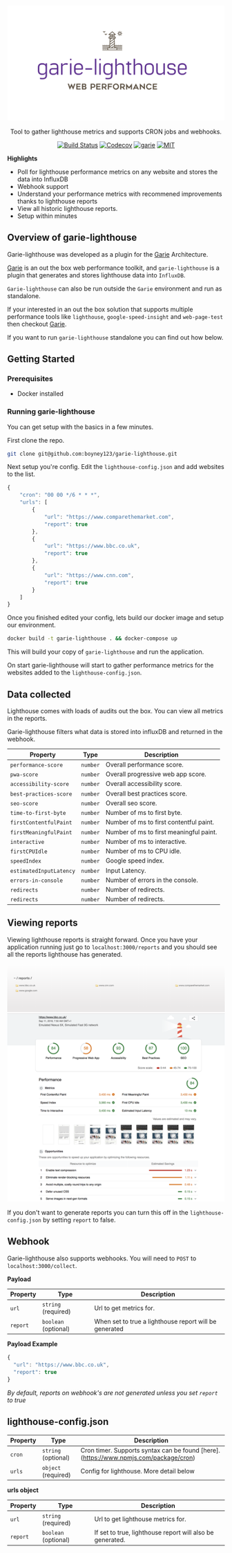 ![reports](./screenshots/logo.png "Reports")

<p align="center">
  <p align="center">Tool to gather lighthouse metrics and supports CRON jobs and webhooks.<p>
  <p align="center"><a href="https://travis-ci.org/boyney123/garie-lighthouse"><img src="https://img.shields.io/travis/boyney123/garie-lighthouse/master.svg" alt="Build Status"></a>
    <a href="https://codecov.io/gh/boyney123/garie-lighthouse/"><img src="https://codecov.io/gh/boyney123/garie-lighthouse/branch/master/graph/badge.svg?token=AoXW3EFgMP" alt="Codecov"></a>
	<a href="https://github.com/boyney123/garie"><img src="https://img.shields.io/badge/plugin%20built%20for-garie-blue.svg" alt="garie"></a>  
    <a href="https://opensource.org/licenses/MIT"><img src="https://img.shields.io/badge/License-MIT-yellow.svg" alt="MIT"></a>

  </p>
</p>


__Highlights__

- Poll for lighthouse performance metrics on any website and stores the data into InfluxDB
- Webhook support
- Understand your performance metrics with recommened improvements thanks to lighthouse reports
- View all historic lighthouse reports.
- Setup within minutes

## Overview of garie-lighthouse

Garie-lighthouse was developed as a plugin for the [Garie](https://github.com/boyney123/garie) Architecture.

[Garie](https://github.com/boyney123/garie) is an out the box web performance toolkit, and `garie-lighthouse` is a plugin that generates and stores lighthouse data into `InfluxDB`.

`Garie-lighthouse` can also be run outside the `Garie` environment and run as standalone. 

If your interested in an out the box solution that supports multiple performance tools like `lighthouse`, `google-speed-insight` and `web-page-test` then checkout [Garie](https://github.com/boyney123/garie).

If you want to run `garie-lighthouse` standalone you can find out how below.


## Getting Started

### Prerequisites

- Docker installed

### Running garie-lighthouse

You can get setup with the basics in a few minutes.

First clone the repo.

```sh
git clone git@github.com:boyney123/garie-lighthouse.git
````

Next setup you're config. Edit the `lighthouse-config.json` and add websites to the list.


```javascript
{
	"cron": "00 00 */6 * * *",
	"urls": [
		{
			"url": "https://www.comparethemarket.com",
			"report": true
		},
		{
			"url": "https://www.bbc.co.uk",
			"report": true
		},
		{
			"url": "https://www.cnn.com",
			"report": true
		}
	]
}
```

Once you finished edited your config, lets build our docker image and setup our environment.

```sh
docker build -t garie-lighthouse . && docker-compose up
```

This will build your copy of `garie-lighthouse` and run the application.

On start garie-lighthouse will start to gather performance metrics for the websites added to the `lighthouse-config.json`.

## Data collected

Lighthouse comes with loads of audits out the box. You can view all metrics in the reports.

Garie-lighthouse filters what data is stored into influxDB and returned in the webhook.

| Property | Type | Description |
| --- | --- | --- |
| `performance-score` | `number` | Overall performance score. |
| `pwa-score` | `number` | Overall progressive web app score. |
| `accessibility-score` | `number` | Overall accessibility score. |
| `best-practices-score` | `number` | Overall best practices score. |
| `seo-score` | `number` | Overall seo score. |
| `time-to-first-byte` | `number` | Number of ms to first byte. |
| `firstContentfulPaint` | `number` | Number of ms to first contentful paint. |
| `firstMeaningfulPaint` | `number` | Number of ms to first meaningful paint. |
| `interactive` | `number` | Number of ms to interactive. |
| `firstCPUIdle` | `number` | Number of ms to CPU idle. |
| `speedIndex` | `number` | Google speed index. |
| `estimatedInputLatency` | `number` | Input Latency. |
| `errors-in-console` | `number` | Number of errors in the console. |
| `redirects` | `number` | Number of redirects. |
| `redirects` | `number` | Number of redirects. |

## Viewing reports

Viewing lighthouse reports is straight forward. Once you have your application running just go to `localhost:3000/reports` and you should see all the reports lighthouse has generated.

![reports](./screenshots/reports.png "Reports")
![reports](./screenshots/lighthouse.png "Reports")


If you don't want to generate reports you can turn this off in the `lighthouse-config.json` by setting `report` to false.

## Webhook

Garie-lighthouse also supports webhooks. You will need to `POST` to `localhost:3000/collect`.

__Payload__

| Property | Type | Description |
| --- | --- | --- |
| `url` | `string` (required) | Url to get metrics for. |
| `report` | `boolean` (optional) | When set to true a lighthouse report will be generated |

__Payload Example__

```javascript
{
  "url": "https://www.bbc.co.uk",
  "report": true
}
```

_By default, reports on webhook's are not generated unless you set `report` to true_

## lighthouse-config.json

| Property | Type | Description |
| --- | --- | --- |
| `cron` | `string` (optional) | Cron timer. Supports syntax can be found [here].(https://www.npmjs.com/package/cron) |
| `urls` | `object` (required) | Config for lighthouse. More detail below |

__urls object__

| Property | Type | Description |
| --- | --- | --- |
| `url` | `string` (required) | Url to get lighthouse metrics for. |
| `report` | `boolean` (optional) | If set to true, lighthouse report will also be generated. |

